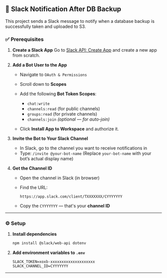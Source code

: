## 📣 Slack Notification After DB Backup

This project sends a Slack message to notify when a database backup is successfully taken and uploaded to S3.

### ✅ Prerequisites

1. **Create a Slack App**
   Go to [Slack API: Create App](https://api.slack.com/apps) and create a new app from scratch.

2. **Add a Bot User to the App**

   * Navigate to `OAuth & Permissions`
   * Scroll down to **Scopes**
   * Add the following **Bot Token Scopes**:

     * `chat:write`
     * `channels:read` (for public channels)
     * `groups:read` (for private channels)
     * `channels:join` *(optional — for auto-join)*
   * Click **Install App to Workspace** and authorize it.

3. **Invite the Bot to Your Slack Channel**

   * In Slack, go to the channel you want to receive notifications in
   * Type: `/invite @your-bot-name`
     (Replace `your-bot-name` with your bot’s actual display name)

4. **Get the Channel ID**

   * Open the channel in Slack (in browser)
   * Find the URL:

     ```
     https://app.slack.com/client/TXXXXXXX/CYYYYYYY
     ```
   * Copy the `CYYYYYYY` — that's your **channel ID**

---

### ⚙️ Setup

1. **Install dependencies**

   ```bash
   npm install @slack/web-api dotenv
   ```

2. **Add environment variables to `.env`**

   ```env
   SLACK_TOKEN=xoxb-xxxxxxxxxxxxxxxxxxxx
   SLACK_CHANNEL_ID=CYYYYYYY
   ```

---
